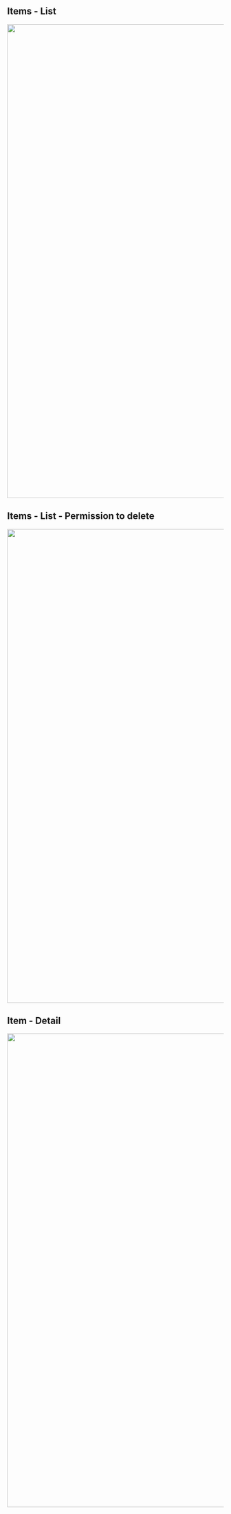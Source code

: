 ## Items - List
<p align="center">
  <img src="https://i.ibb.co/dMXSWBS/list-items-new.png" width="1100">
<p>

## Items - List - Permission to delete
<p align="center">
  <img src="https://i.ibb.co/whQxJBb/permission-to-delete.png" width="1100">
<p>

## Item - Detail
<p align="center">
  <img src="https://i.ibb.co/PWV9WKb/item-detail.png" width="1100">
<p>

